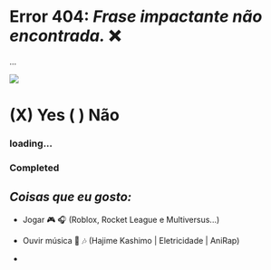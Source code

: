 # Error 404: *Frase impactante não encontrada.* :x:
...

![](https://media1.tenor.com/m/Gqy4WGxrMv0AAAAC/try-again.gif)

# (X) Yes ( ) Não
### loading...
### Completed
## *Coisas que eu gosto:*
- Jogar :video_game: :headphones:
(Roblox, Rocket League e Multiversus...)
- Ouvir música :musical_note: :notes:
(Hajime Kashimo | Eletricidade | AniRap)

-
